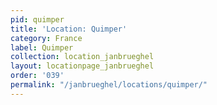 ```yaml
---
pid: quimper
title: 'Location: Quimper'
category: France
label: Quimper
collection: location_janbrueghel
layout: locationpage_janbrueghel
order: '039'
permalink: "/janbrueghel/locations/quimper/"
---
```

